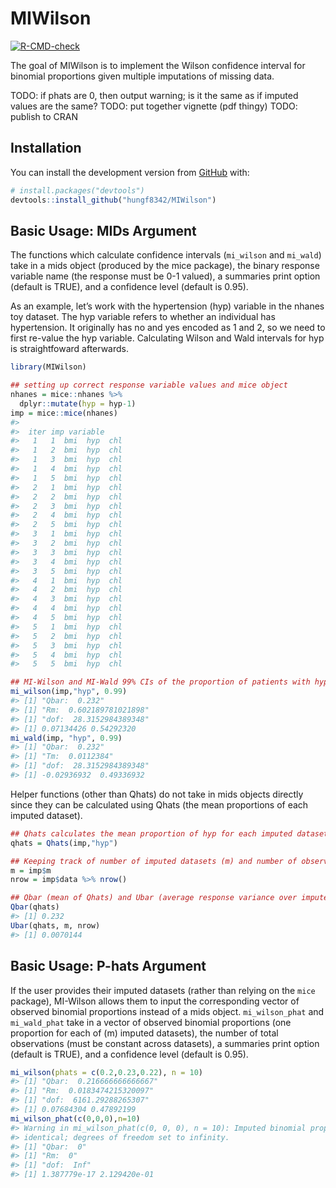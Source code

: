 
<!-- README.md is generated from README.Rmd. Please edit that file -->

# MIWilson

<!-- badges: start -->

[![R-CMD-check](https://github.com/hungf8342/MIWilson/workflows/R-CMD-check/badge.svg)](https://github.com/hungf8342/MIWilson/actions)
<!-- badges: end -->

The goal of MIWilson is to implement the Wilson confidence interval for
binomial proportions given multiple imputations of missing data.

TODO: if phats are 0, then output warning; is it the same as if imputed
values are the same? TODO: put together vignette (pdf thingy) TODO:
publish to CRAN

## Installation

You can install the development version from
[GitHub](https://github.com/) with:

``` r
# install.packages("devtools")
devtools::install_github("hungf8342/MIWilson")
```

## Basic Usage: MIDs Argument

The functions which calculate confidence intervals (`mi_wilson` and
`mi_wald`) take in a mids object (produced by the mice package), the
binary response variable name (the response must be 0-1 valued), a
summaries print option (default is TRUE), and a confidence level
(default is 0.95).

As an example, let’s work with the hypertension (hyp) variable in the
nhanes toy dataset. The hyp variable refers to whether an individual has
hypertension. It originally has no and yes encoded as 1 and 2, so we
need to first re-value the hyp variable. Calculating Wilson and Wald
intervals for hyp is straightfoward afterwards.

``` r
library(MIWilson)

## setting up correct response variable values and mice object
nhanes = mice::nhanes %>%
  dplyr::mutate(hyp = hyp-1)
imp = mice::mice(nhanes)
#> 
#>  iter imp variable
#>   1   1  bmi  hyp  chl
#>   1   2  bmi  hyp  chl
#>   1   3  bmi  hyp  chl
#>   1   4  bmi  hyp  chl
#>   1   5  bmi  hyp  chl
#>   2   1  bmi  hyp  chl
#>   2   2  bmi  hyp  chl
#>   2   3  bmi  hyp  chl
#>   2   4  bmi  hyp  chl
#>   2   5  bmi  hyp  chl
#>   3   1  bmi  hyp  chl
#>   3   2  bmi  hyp  chl
#>   3   3  bmi  hyp  chl
#>   3   4  bmi  hyp  chl
#>   3   5  bmi  hyp  chl
#>   4   1  bmi  hyp  chl
#>   4   2  bmi  hyp  chl
#>   4   3  bmi  hyp  chl
#>   4   4  bmi  hyp  chl
#>   4   5  bmi  hyp  chl
#>   5   1  bmi  hyp  chl
#>   5   2  bmi  hyp  chl
#>   5   3  bmi  hyp  chl
#>   5   4  bmi  hyp  chl
#>   5   5  bmi  hyp  chl

## MI-Wilson and MI-Wald 99% CIs of the proportion of patients with hypertension 
mi_wilson(imp,"hyp", 0.99)
#> [1] "Qbar:  0.232"
#> [1] "Rm:  0.602189781021898"
#> [1] "dof:  28.3152984389348"
#> [1] 0.07134426 0.54292320
mi_wald(imp, "hyp", 0.99)
#> [1] "Qbar:  0.232"
#> [1] "Tm:  0.0112384"
#> [1] "dof:  28.3152984389348"
#> [1] -0.02936932  0.49336932
```

Helper functions (other than Qhats) do not take in mids objects directly
since they can be calculated using Qhats (the mean proportions of each
imputed dataset).

``` r
## Qhats calculates the mean proportion of hyp for each imputed dataset
qhats = Qhats(imp,"hyp")

## Keeping track of number of imputed datasets (m) and number of observations in a dataset
m = imp$m
nrow = imp$data %>% nrow()

## Qbar (mean of Qhats) and Ubar (average response variance over imputed datasets)
Qbar(qhats)
#> [1] 0.232
Ubar(qhats, m, nrow)
#> [1] 0.0070144
```

## Basic Usage: P-hats Argument

If the user provides their imputed datasets (rather than relying on the
`mice` package), MI-Wilson allows them to input the corresponding vector
of observed binomial proportions instead of a mids object.
`mi_wilson_phat` and `mi_wald_phat` take in a vector of observed
binomial proportions (one proportion for each of \(m\) imputed
datasets), the number of total observations (must be constant across
datasets), a summaries print option (default is TRUE), and a confidence
level (default is 0.95).

``` r
mi_wilson(phats = c(0.2,0.23,0.22), n = 10)
#> [1] "Qbar:  0.216666666666667"
#> [1] "Rm:  0.0183474215320097"
#> [1] "dof:  6161.29288265307"
#> [1] 0.07684304 0.47892199
mi_wilson_phat(c(0,0,0),n=10)
#> Warning in mi_wilson_phat(c(0, 0, 0), n = 10): Imputed binomial proportions are
#> identical; degrees of freedom set to infinity.
#> [1] "Qbar:  0"
#> [1] "Rm:  0"
#> [1] "dof:  Inf"
#> [1] 1.387779e-17 2.129420e-01
```
